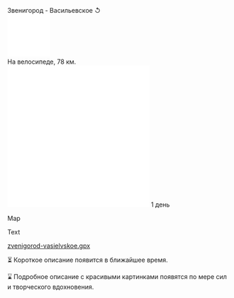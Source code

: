 
<link rel="stylesheet" href="../assets-custom/css/style-markdown.css">
<div class="cover-container" style="background-image: url('vailevksoe-most-1600.jpg');">
	<div class="cover-text">
		<div class="cover-title">
            Звенигород - Васильевское &#x21BA;
        </div>
		<div class="cover-description">
			<div class="packages-location">
                <img loading="lazy" src="../assets-custom/icon-bike.png" alt="" class="cover-icon">
                <div class="h4-default regular">На велосипеде, 78 км.</div>
            </div>
            <div>
                <img class="cover-icon" loading="lazy" src="../assets-custom/icon-time.png" alt=""  />
                <span>1 день</span>
            </div>
		</div>
	</div>
</div>

Map

<div id="map"></div>

Text

[zvenigorod-vasielvskoe.gpx](zvenigorod-vasielvskoe.gpx)

⏳ Короткое описание появится в ближайшее время.

⌛ Подробное описание с красивыми картинками появятся по мере сил и творческого вдохновения.






<script src="https://api.mapbox.com/mapbox-gl-js/v2.14.1/mapbox-gl.js"></script>

<script src="../assets-custom/js/gpx2mapbox.js"></script>

<script>initializeGPXMap({gpxFilePath: 'zvenigorod-vasielvskoe.gpx'});</script>